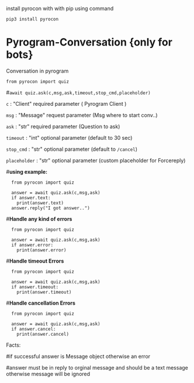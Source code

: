 install pyrocon with with pip using command

```pip3 install pyrocon```

# Pyrogram-Conversation {only for bots}

Conversation in pyrogram 

```from pyrocon import quiz```

#```await quiz.ask(c,msg,ask,timeout,stop_cmd,placeholder)```

```c``` : "Client" required parameter ( Pyrogram Client )

```msg``` : "Message" request parameter (Msg where to start conv..)

```ask``` : "str" required parameter (Question to ask)

```timeout``` : "int" optional parameter (default to 30 sec)

```stop_cmd``` : "str" optional parameter (default to ```/cancel```)

```placeholder``` : "str" optional parameter (custom placeholder for Forcereply)


#**using example:**

```
  from pyrocon import quiz

  answer = await quiz.ask(c,msg,ask)
  if answer.text:
    print(answer.text)
  answer.reply("I got answer..")
  ```


#**Handle any kind of errors**

```
  from pyrocon import quiz

  answer = await quiz.ask(c,msg,ask)
  if answer.error:
    print(answer.error)
  ```

#**Handle timeout Errors**

```
  from pyrocon import quiz

  answer = await quiz.ask(c,msg,ask)
  if answer.timeout:
    print(answer.timeout)
  ```

#**Handle cancellation Errors**

```
  from pyrocon import quiz

  answer = await quiz.ask(c,msg,ask)
  if answer.cancel:
    print(answer.cancel)
  ```

Facts:

#if successful answer is Message object otherwise an error

#answer must be in reply to orginal message and should be a text message otherwise message will be ignored 


